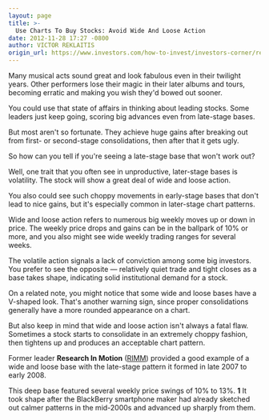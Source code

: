 ```yaml
---
layout: page
title: >-
  Use Charts To Buy Stocks: Avoid Wide And Loose Action
date: 2012-11-28 17:27 -0800
author: VICTOR REKLAITIS
origin_url: https://www.investors.com/how-to-invest/investors-corner/research-in-motion-flashed-warning-sign-in-2008
---
```





Many musical acts sound great and look fabulous even in their twilight years. Other performers lose their magic in their later albums and tours, becoming erratic and making you wish they'd bowed out sooner.


You could use that state of affairs in thinking about leading stocks. Some leaders just keep going, scoring big advances even from late-stage bases.


But most aren't so fortunate. They achieve huge gains after breaking out from first- or second-stage consolidations, then after that it gets ugly.


So how can you tell if you're seeing a late-stage base that won't work out?


Well, one trait that you often see in unproductive, later-stage bases is volatility. The stock will show a great deal of wide and loose action.


You also could see such choppy movements in early-stage bases that don't lead to nice gains, but it's especially common in later-stage chart patterns.


Wide and loose action refers to numerous big weekly moves up or down in price. The weekly price drops and gains can be in the ballpark of 10% or more, and you also might see wide weekly trading ranges for several weeks.


The volatile action signals a lack of conviction among some big investors. You prefer to see the opposite — relatively quiet trade and tight closes as a base takes shape, indicating solid institutional demand for a stock.


On a related note, you might notice that some wide and loose bases have a V-shaped look. That's another warning sign, since proper consolidations generally have a more rounded appearance on a chart.


But also keep in mind that wide and loose action isn't always a fatal flaw. Sometimes a stock starts to consolidate in an extremely choppy fashion, then tightens up and produces an acceptable chart pattern.


Former leader **Research In Motion** ([RIMM](https://research.investors.com/quote.aspx?symbol=RIMM)) provided a good example of a wide and loose base with the late-stage pattern it formed in late 2007 to early 2008.


This deep base featured several weekly price swings of 10% to 13%. **1** It took shape after the BlackBerry smartphone maker had already sketched out calmer patterns in the mid-2000s and advanced up sharply from them.




